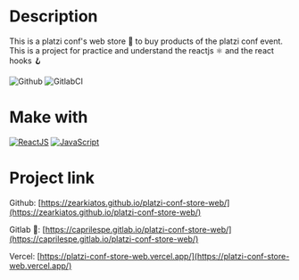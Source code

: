 # Description
This is a platzi conf's web store 🛒 to buy products of the platzi conf event. This is a project for practice and understand the reactjs ⚛️ and the react hooks 🪝

![Github](https://github.com/zearkiatos/platzi-conf-store-web/actions/workflows/action.yml/badge.svg)
![GitlabCI](https://gitlab.com/caprilespe/platzi-conf-store-web/badges/develop/pipeline.svg)

# Make with
[![ReactJS](https://img.shields.io/badge/react-61dafb?style=for-the-badge&logo=react&logoColor=white&labelColor=000000)]()
[![JavaScript](https://img.shields.io/badge/javascript-ead547?style=for-the-badge&logo=javascript&logoColor=white&labelColor=000000)]()

# Project link

Github: [https://zearkiatos.github.io/platzi-conf-store-web/](https://zearkiatos.github.io/platzi-conf-store-web/)

Gitlab 🦊: [https://caprilespe.gitlab.io/platzi-conf-store-web/](https://caprilespe.gitlab.io/platzi-conf-store-web/)

Vercel: [https://platzi-conf-store-web.vercel.app/](https://platzi-conf-store-web.vercel.app/)